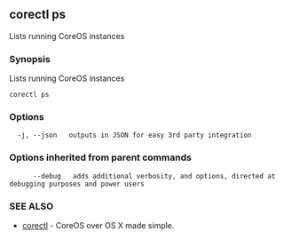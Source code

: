 ## corectl ps

Lists running CoreOS instances

### Synopsis


Lists running CoreOS instances

```
corectl ps
```

### Options

```
  -j, --json   outputs in JSON for easy 3rd party integration
```

### Options inherited from parent commands

```
      --debug   adds additional verbosity, and options, directed at debugging purposes and power users
```

### SEE ALSO
* [corectl](corectl.md)	 - CoreOS over OS X made simple.

